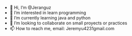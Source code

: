 - 👋 Hi, I’m @Jeranguz
- 👀 I’m interested in learn programming
- 🌱 I’m currently learning java and python
- 💞️ I’m looking to collaborate on small proyects or practices
- 📫 How to reach me, email: Jeremyu4231gmail.com

<!---
Jeranguz/Jeranguz is a ✨ special ✨ repository because its `README.md` (this file) appears on your GitHub profile.
You can click the Preview link to take a look at your changes.
--->
